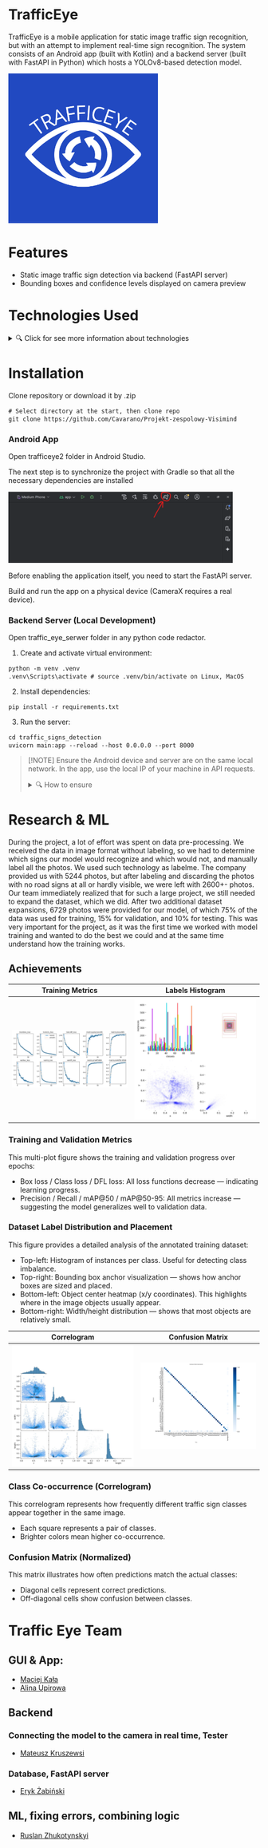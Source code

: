 # TrafficEye
TrafficEye is a mobile application for static image traffic sign recognition, but with an attempt to implement real-time sign recognition. The system consists of an Android app (built with Kotlin) and a backend server (built with FastAPI in Python) which hosts a YOLOv8-based detection model.

[//]: # (![LOGO]&#40;documentation/uploads/trafficeye_logo.png&#41;)

<p align="left">
  <img src="documentation/uploads/trafficeye_logo.png" width="300"/>
</p>

# Features

[//]: # (- Real-time traffic sign detection using device camera &#40;via TFLite model&#41;)
- Static image traffic sign detection via backend (FastAPI server)
- Bounding boxes and confidence levels displayed on camera preview

[//]: # (- Offline on-device detection and optional server detection)

# Technologies Used
<details>
<summary>🔍 Click for see more information about technologies</summary>

#### Mobile App:
- Kotlin
- Android Studio
- CameraX API
- TensorFlow Lite

#### Backend Server:
- Python 3.10+
- FastAPI
- Uvicorn
- OpenCV
- Ultralytics YOLOv8 (custom trained model)
</details>


# Installation
Clone repository or download it by .zip
```
# Select directory at the start, then clone repo
git clone https://github.com/Cavarano/Projekt-zespolowy-Visimind
```
### Android App

Open trafficeye2 folder in Android Studio.

The next step is to synchronize the project with Gradle so that all the necessary dependencies are installed

<p align="left">
  <img src="documentation/uploads/file1.png" width="450"/>
</p>
Before enabling the application itself, you need to start the FastAPI server.

Build and run the app on a physical device (CameraX requires a real device).

### Backend Server (Local Development)

Open traffic_eye_serwer folder in any python code redactor.

1. Create and activate virtual environment:
```
python -m venv .venv
.venv\Scripts\activate # source .venv/bin/activate on Linux, MacOS
```
2. Install dependencies:
```
pip install -r requirements.txt
```
3. Run the server:
```
cd traffic_signs_detection
uvicorn main:app --reload --host 0.0.0.0 --port 8000 
```

> [!NOTE] Ensure the Android device and server are on the same local network. In the app, use the local IP of your machine in API requests. 
><details>
><summary>🔍 How to ensure</summary>
>If you use a USB cable and distribute the Internet through the cable, you should:
>
>1. Enter the command in Powershell or another terminal
>```
>ipconfig
>```
>2. Find there an Ethernet adapter Ethernet: or similar to this adapter and save its IPv4 Address
><p align="left">
>  <img src="documentation/uploads/file2.png" width="500"/>
></p>
>
>3. And add this IP address to two files
>   1. app/res/xml/network_security_config.xml -> In the network-security-config block
>   2. app/kotlin+java/com.example.trafficeye2/MainActivity -> In the uploadImageToServer function
>   \
>   val request = Request.Builder()
>                   .url(“http://192.168.246.178:8000/detection/detect-signs/”)
>
>
>After all these steps, you will most likely be in the same local network as the Phone and the Device running the local server
></details>

# Research & ML
During the project, a lot of effort was spent on data pre-processing. 
We received the data in image format without labeling, so we had to determine 
which signs our model would recognize and which would not, and manually label 
all the photos. We used such technology as labelme. The company provided us 
with 5244 photos, but after labeling and discarding the photos with no road 
signs at all or hardly visible, we were left with 2600+- photos. Our team 
immediately realized that for such a large project, we still needed to expand 
the dataset, which we did. After two additional dataset expansions, 6729 photos
were provided for our model, of which 75% of the data was used for training,
15% for validation, and 10% for testing.  This was very important for 
the project, as it was the first time we worked with model training and 
wanted to do the best we could and at the same time understand how the 
training works.

## Achievements

|               Training Metrics                | Labels Histogram |
|:---------------------------------------------:|:----------------:|
| ![results](documentation/uploads/results.png) | ![results](documentation/uploads/labels.jpg) |

### Training and Validation Metrics
This multi-plot figure shows the training and validation progress over epochs:
- Box loss / Class loss / DFL loss: All loss functions decrease — indicating learning progress.
- Precision / Recall / mAP@50 / mAP@50-95: All metrics increase — suggesting the model generalizes well to validation data.

### Dataset Label Distribution and Placement
This figure provides a detailed analysis of the annotated training dataset:

- Top-left: Histogram of instances per class. Useful for detecting class imbalance.
- Top-right: Bounding box anchor visualization — shows how anchor boxes are sized and placed.
- Bottom-left: Object center heatmap (x/y coordinates). This highlights where in the image objects usually appear.
- Bottom-right: Width/height distribution — shows that most objects are relatively small.


|                       Correlogram                        | Confusion Matrix |
|:--------------------------------------------------------:|:----------------:|
| ![results](documentation/uploads/labels_correlogram.jpg) | ![results](documentation/uploads/confusion_matrix_normalized.png) |

### Class Co-occurrence (Correlogram)
This correlogram represents how frequently different traffic sign classes appear together in the same image.
- Each square represents a pair of classes.
- Brighter colors mean higher co-occurrence.

### Confusion Matrix (Normalized)

This matrix illustrates how often predictions match the actual classes:

- Diagonal cells represent correct predictions.
- Off-diagonal cells show confusion between classes.




# Traffic Eye Team

## GUI & App:

- [Maciej Kała](https://github.com/Cavarano)
- [Alina Upirowa](https://github.com/alinaupyrova)


## Backend

### Connecting the model to the camera in real time, Tester
- [Mateusz Kruszewsi](https://github.com/kru3zec)

### Database, FastAPI server
- [Eryk Żabiński]()

## ML, fixing errors, combining logic
- [Ruslan Zhukotynskyi](https://github.com/ruslanzhuk)